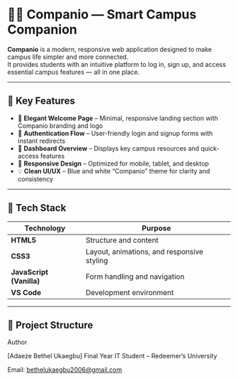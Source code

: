 # 🧑‍🎓 Companio — Smart Campus Companion

**Companio** is a modern, responsive web application designed to make campus life simpler and more connected.  
It provides students with an intuitive platform to log in, sign up, and access essential campus features — all in one place.

---

## 🌟 Key Features

- 🎨 **Elegant Welcome Page** – Minimal, responsive landing section with Companio branding and logo  
- 🔐 **Authentication Flow** – User-friendly login and signup forms with instant redirects  
- 🧭 **Dashboard Overview** – Displays key campus resources and quick-access features  
- 📱 **Responsive Design** – Optimized for mobile, tablet, and desktop  
- 💡 **Clean UI/UX** – Blue and white “Companio” theme for clarity and consistency  

---

## 🧠 Tech Stack

| Technology | Purpose |
|-------------|----------|
| **HTML5** | Structure and content |
| **CSS3** | Layout, animations, and responsive styling |
| **JavaScript (Vanilla)** | Form handling and navigation |
| **VS Code** | Development environment |

---

## 📂 Project Structure

Author

[Adaeze Bethel Ukaegbu]
Final Year IT Student – Redeemer’s University

Email: bethelukaegbu2006@gmail.com
